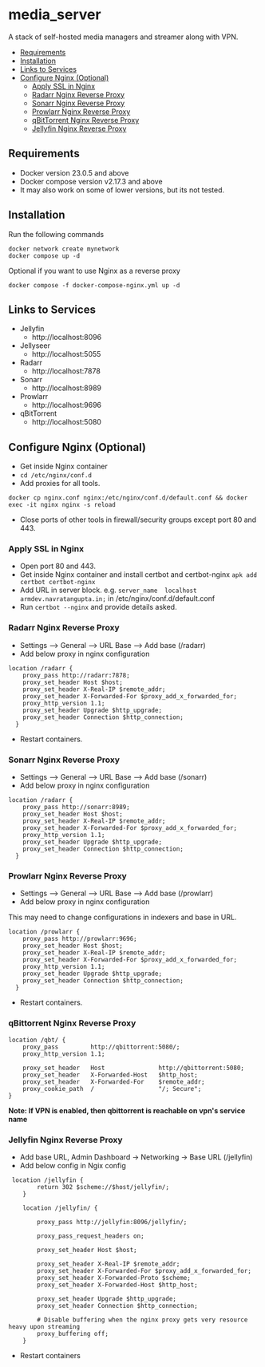 # media_server

A stack of self-hosted media managers and streamer along with VPN. 
- [Requirements](#requirements)
- [Installation](#installation)
- [Links to Services](#links-to-services)
- [Configure Nginx (Optional)](#configure-nginx-optional)
    - [Apply SSL in Nginx](#apply-ssl-in-nginx)
    - [Radarr Nginx Reverse Proxy](#radarr-nginx-reverse-proxy)
    - [Sonarr Nginx Reverse Proxy](#sonarr-nginx-reverse-proxy)
    - [Prowlarr Nginx Reverse Proxy](#prowlarr-nginx-reverse-proxy)
    - [qBitTorrent Nginx Reverse Proxy](#qbittorrent-nginx-reverse-proxy)
    - [Jellyfin Nginx Reverse Proxy](#jellyfin-nginx-reverse-proxy)


## Requirements

- Docker version 23.0.5 and above
- Docker compose version v2.17.3 and above
- It may also work on some of lower versions, but its not tested.

## Installation

Run the following commands
```
docker network create mynetwork
docker compose up -d
```

Optional if you want to use Nginx as a reverse proxy
```
docker compose -f docker-compose-nginx.yml up -d
```

## Links to Services

- Jellyfin
    - http://localhost:8096
- Jellyseer
    - http://localhost:5055
- Radarr
    - http://localhost:7878
- Sonarr
    - http://localhost:8989
- Prowlarr
    - http://localhost:9696
- qBitTorrent
    - http://localhost:5080

## Configure Nginx (Optional)

- Get inside Nginx container
- `cd /etc/nginx/conf.d`
- Add proxies for all tools.

`docker cp nginx.conf nginx:/etc/nginx/conf.d/default.conf && docker exec -it nginx nginx -s reload`
- Close ports of other tools in firewall/security groups except port 80 and 443.


### Apply SSL in Nginx

- Open port 80 and 443.
- Get inside Nginx container and install certbot and certbot-nginx `apk add certbot certbot-nginx`
- Add URL in server block. e.g. `server_name  localhost armdev.navratangupta.in;` in /etc/nginx/conf.d/default.conf
- Run `certbot --nginx` and provide details asked.

### Radarr Nginx Reverse Proxy

- Settings --> General --> URL Base --> Add base (/radarr)
- Add below proxy in nginx configuration

```
location /radarr {
    proxy_pass http://radarr:7878;
    proxy_set_header Host $host;
    proxy_set_header X-Real-IP $remote_addr;
    proxy_set_header X-Forwarded-For $proxy_add_x_forwarded_for;
    proxy_http_version 1.1;
    proxy_set_header Upgrade $http_upgrade;
    proxy_set_header Connection $http_connection;
  }
```

- Restart containers.

### Sonarr Nginx Reverse Proxy

- Settings --> General --> URL Base --> Add base (/sonarr)
- Add below proxy in nginx configuration

```
location /radarr {
    proxy_pass http://sonarr:8989;
    proxy_set_header Host $host;
    proxy_set_header X-Real-IP $remote_addr;
    proxy_set_header X-Forwarded-For $proxy_add_x_forwarded_for;
    proxy_http_version 1.1;
    proxy_set_header Upgrade $http_upgrade;
    proxy_set_header Connection $http_connection;
  }
```

### Prowlarr Nginx Reverse Proxy

- Settings --> General --> URL Base --> Add base (/prowlarr)
- Add below proxy in nginx configuration

This may need to change configurations in indexers and base in URL.

```
location /prowlarr {
    proxy_pass http://prowlarr:9696;
    proxy_set_header Host $host;
    proxy_set_header X-Real-IP $remote_addr;
    proxy_set_header X-Forwarded-For $proxy_add_x_forwarded_for;
    proxy_http_version 1.1;
    proxy_set_header Upgrade $http_upgrade;
    proxy_set_header Connection $http_connection;
  }
```

- Restart containers.

### qBittorrent Nginx Reverse Proxy

```
location /qbt/ {
    proxy_pass         http://qbittorrent:5080/;
    proxy_http_version 1.1;

    proxy_set_header   Host               http://qbittorrent:5080;
    proxy_set_header   X-Forwarded-Host   $http_host;
    proxy_set_header   X-Forwarded-For    $remote_addr;
    proxy_cookie_path  /                  "/; Secure";
}
```

**Note: If VPN is enabled, then qbittorrent is reachable on vpn's service name**

### Jellyfin Nginx Reverse Proxy

- Add base URL, Admin Dashboard -> Networking -> Base URL (/jellyfin)
- Add below config in Ngix config

```
 location /jellyfin {
        return 302 $scheme://$host/jellyfin/;
    }

    location /jellyfin/ {

        proxy_pass http://jellyfin:8096/jellyfin/;

        proxy_pass_request_headers on;

        proxy_set_header Host $host;

        proxy_set_header X-Real-IP $remote_addr;
        proxy_set_header X-Forwarded-For $proxy_add_x_forwarded_for;
        proxy_set_header X-Forwarded-Proto $scheme;
        proxy_set_header X-Forwarded-Host $http_host;

        proxy_set_header Upgrade $http_upgrade;
        proxy_set_header Connection $http_connection;

        # Disable buffering when the nginx proxy gets very resource heavy upon streaming
        proxy_buffering off;
    }
```

- Restart containers
